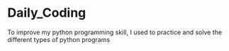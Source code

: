 # Daily_Coding
 To improve my python programming skill, I used to practice and solve the different types of python programs 